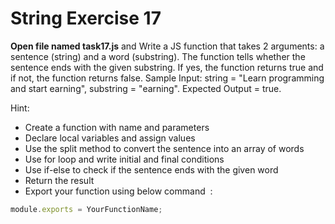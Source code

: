 # String Exercise 17

**Open file named task17.js** and Write a JS function that takes 2 arguments: 
a sentence (string) and a word (substring). The function tells whether the sentence
 ends with the given substring. If yes, the function returns true and if not, 
 the function returns false. Sample Input: string = "Learn programming and start earning", 
 substring = "earning". Expected Output = true.

Hint:

- Create a function with name and parameters
- Declare local variables and assign values
- Use the split method to convert the sentence into an array of words
- Use for loop and write initial and final conditions
- Use if-else to check if the sentence ends with the given word
- Return the result
- Export your function using below command  :

```js
module.exports = YourFunctionName;
```
